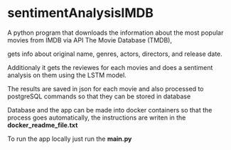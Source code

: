 # sentimentAnalysisIMDB

A python program that downloads the information about the most popular movies from IMDB via API The Movie Database (TMDB),

gets info about original name, genres, actors, directors, and release date.

Additionaly it gets the reviewes for each movies and does a sentiment analysis on them using the LSTM model.

The results are saved in json for each movie and also processed to postgreSQL commands so that they can be stored in database

Database and the app can be made into docker containers so that the process goes automatically, the instructions are writen in the **docker_readme_file.txt**

To run the app locally just run the **main.py**
